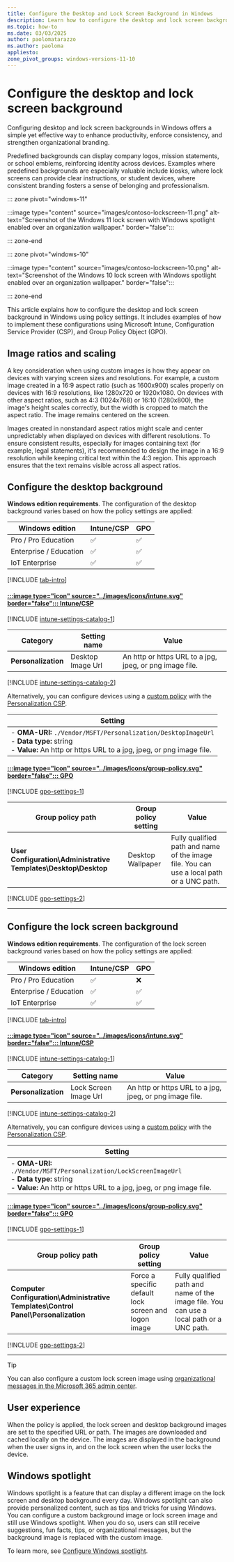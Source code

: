 ```yaml
---
title: Configure the Desktop and Lock Screen Background in Windows
description: Learn how to configure the desktop and lock screen background in Windows using policy settings, including Intune, CSP, and GPO.
ms.topic: how-to
ms.date: 03/03/2025
author: paolomatarazzo
ms.author: paoloma
appliesto:
zone_pivot_groups: windows-versions-11-10
---
```


# Configure the desktop and lock screen background

Configuring desktop and lock screen backgrounds in Windows offers a simple yet effective way to enhance productivity, enforce consistency, and strengthen organizational branding.

Predefined backgrounds can display company logos, mission statements, or school emblems, reinforcing identity across devices. Examples where predefined backgrounds are especially valuable include kiosks, where lock screens can provide clear instructions, or student devices, where consistent branding fosters a sense of belonging and professionalism.

::: zone pivot="windows-11"

:::image type="content" source="images/contoso-lockscreen-11.png" alt-text="Screenshot of the Windows 11 lock screen with Windows spotlight enabled over an organization wallpaper." border="false":::

::: zone-end

::: zone pivot="windows-10"

:::image type="content" source="images/contoso-lockscreen-10.png" alt-text="Screenshot of the Windows 10 lock screen with Windows spotlight enabled over an organization wallpaper." border="false":::

::: zone-end

This article explains how to configure the desktop and lock screen background in Windows using policy settings. It includes examples of how to implement these configurations using Microsoft Intune, Configuration Service Provider (CSP), and Group Policy Object (GPO).

## Image ratios and scaling

A key consideration when using custom images is how they appear on devices with varying screen sizes and resolutions. For example, a custom image created in a 16:9 aspect ratio (such as 1600x900) scales properly on devices with 16:9 resolutions, like 1280x720 or 1920x1080. On devices with other aspect ratios, such as 4:3 (1024x768) or 16:10 (1280x800), the image's height scales correctly, but the width is cropped to match the aspect ratio. The image remains centered on the screen.

Images created in nonstandard aspect ratios might scale and center unpredictably when displayed on devices with different resolutions. To ensure consistent results, especially for images containing text (for example, legal statements), it's recommended to design the image in a 16:9 resolution while keeping critical text within the 4:3 region. This approach ensures that the text remains visible across all aspect ratios.

## Configure the desktop background

**Windows edition requirements**. The configuration of the desktop background varies based on how the policy settings are applied:

| Windows edition | Intune/CSP | GPO |
|-|-|-|
|Pro / Pro Education|✅|✅|
|Enterprise / Education|✅|✅|
|IoT Enterprise|✅|✅|

[!INCLUDE [tab-intro](../../../includes/configure/tab-intro.md)]

#### [:::image type="icon" source="../images/icons/intune.svg" border="false"::: **Intune/CSP**](#tab/intune)

[!INCLUDE [intune-settings-catalog-1](../../../includes/configure/intune-settings-catalog-1.md)]

| Category | Setting name | Value |
|--|--|--|
| **Personalization** | Desktop Image Url | An http or https URL to a jpg, jpeg, or png image file. |

[!INCLUDE [intune-settings-catalog-2](../../../includes/configure/intune-settings-catalog-2.md)]

Alternatively, you can configure devices using a [custom policy][INT-1] with the [Personalization CSP][CSP-1].

| Setting |
|--------|
| - **OMA-URI:** `./Vendor/MSFT/Personalization/DesktopImageUrl`<br>- **Data type:** string <br>- **Value:** An http or https URL to a jpg, jpeg, or png image file. |

#### [:::image type="icon" source="../images/icons/group-policy.svg" border="false"::: **GPO**](#tab/gpo)

[!INCLUDE [gpo-settings-1](../../../includes/configure/gpo-settings-1.md)]

| Group policy path | Group policy setting | Value |
| - | - | - |
| **User Configuration\Administrative Templates\Desktop\Desktop** |Desktop Wallpaper | Fully qualified path and name of the image file. You can use a local path or a UNC path. |

[!INCLUDE [gpo-settings-2](../../../includes/configure/gpo-settings-2.md)]

---

## Configure the lock screen background

**Windows edition requirements**. The configuration of the lock screen background varies based on how the policy settings are applied:

| Windows edition | Intune/CSP | GPO |
|-|-|-|
|Pro / Pro Education|✅|❌|
|Enterprise / Education|✅|✅|
|IoT Enterprise|✅|✅|

[!INCLUDE [tab-intro](../../../includes/configure/tab-intro.md)]

#### [:::image type="icon" source="../images/icons/intune.svg" border="false"::: **Intune/CSP**](#tab/intune)

[!INCLUDE [intune-settings-catalog-1](../../../includes/configure/intune-settings-catalog-1.md)]

| Category | Setting name | Value |
|--|--|--|
| **Personalization** | Lock Screen Image Url| An http or https URL to a jpg, jpeg, or png image file. |

[!INCLUDE [intune-settings-catalog-2](../../../includes/configure/intune-settings-catalog-2.md)]

Alternatively, you can configure devices using a [custom policy][INT-1] with the [Personalization CSP][CSP-1].

| Setting |
|--------|
| - **OMA-URI:** `./Vendor/MSFT/Personalization/LockScreenImageUrl`<br>- **Data type:** string <br>- **Value:** An http or https URL to a jpg, jpeg, or png image file.|

#### [:::image type="icon" source="../images/icons/group-policy.svg" border="false"::: **GPO**](#tab/gpo)

[!INCLUDE [gpo-settings-1](../../../includes/configure/gpo-settings-1.md)]

| Group policy path | Group policy setting | Value |
| - | - | - |
| **Computer Configuration\Administrative Templates\Control Panel\Personalization** | Force a specific default lock screen and logon image | Fully qualified path and name of the image file. You can use a local path or a UNC path.|

[!INCLUDE [gpo-settings-2](../../../includes/configure/gpo-settings-2.md)]

---

> [!TIP]
> You can also configure a custom lock screen image using [organizational messages in the Microsoft 365 admin center][M365-1].

## User experience

When the policy is applied, the lock screen and desktop background images are set to the specified URL or path. The images are downloaded and cached locally on the device. The images are displayed in the background when the user signs in, and on the lock screen when the user locks the device.

## Windows spotlight

Windows spotlight is a feature that can display a different image on the lock screen and desktop background every day. Windows spotlight can also provide personalized content, such as tips and tricks for using Windows. You can configure a custom background image or lock screen image and still use Windows spotlight. When you do so, users can still receive suggestions, fun facts, tips, or organizational messages, but the background image is replaced with the custom image.

To learn more, see [Configure Windows spotlight](../windows-spotlight/index.md).

<!--links-->

[CSP-1]: /windows/client-management/mdm/personalization-csp
[M365-1]: /microsoft-365/admin/misc/organizational-messages-microsoft-365?view=o365-worldwide
[INT-1]: /mem/intune/configuration/settings-catalog

